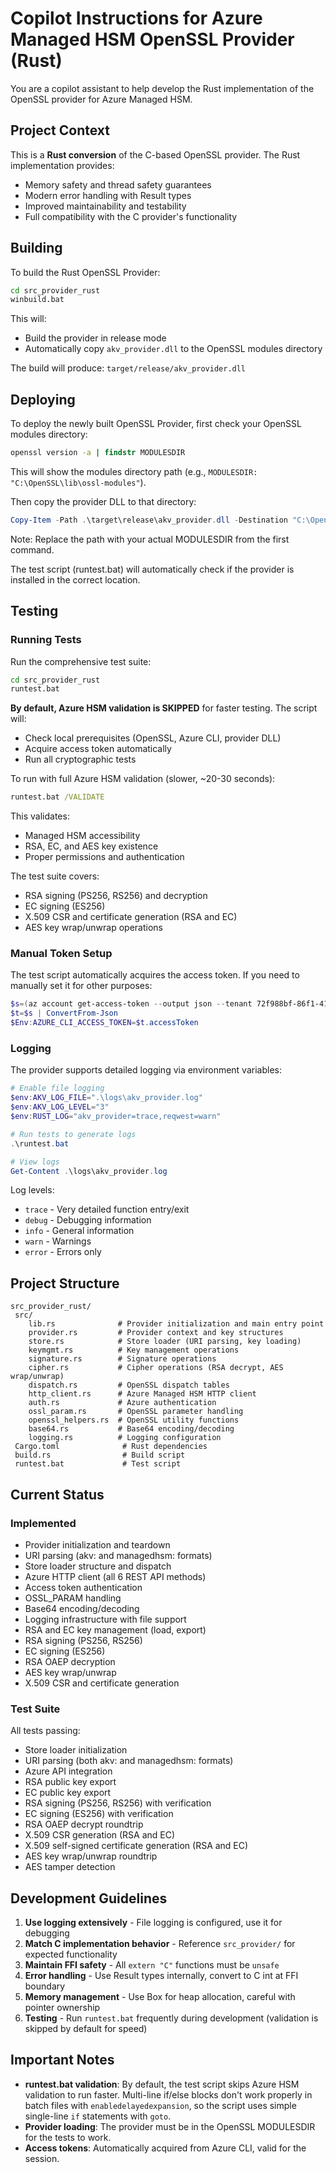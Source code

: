 ﻿# Copilot Instructions for Azure Managed HSM OpenSSL Provider (Rust)

You are a copilot assistant to help develop the Rust implementation of the OpenSSL provider for Azure Managed HSM.

## Project Context

This is a **Rust conversion** of the C-based OpenSSL provider. The Rust implementation provides:

- Memory safety and thread safety guarantees
- Modern error handling with Result types
- Improved maintainability and testability
- Full compatibility with the C provider's functionality

## Building

To build the Rust OpenSSL Provider:

```cmd
cd src_provider_rust
winbuild.bat
```

This will:
- Build the provider in release mode
- Automatically copy `akv_provider.dll` to the OpenSSL modules directory

The build will produce: `target/release/akv_provider.dll`

## Deploying

To deploy the newly built OpenSSL Provider, first check your OpenSSL modules directory:

```cmd
openssl version -a | findstr MODULESDIR
```

This will show the modules directory path (e.g., `MODULESDIR: "C:\OpenSSL\lib\ossl-modules"`).

Then copy the provider DLL to that directory:

```powershell
Copy-Item -Path .\target\release\akv_provider.dll -Destination "C:\OpenSSL\lib\ossl-modules\" -Force
```

Note: Replace the path with your actual MODULESDIR from the first command.

The test script (runtest.bat) will automatically check if the provider is installed in the correct location.

## Testing

### Running Tests

Run the comprehensive test suite:

```cmd
cd src_provider_rust
runtest.bat
```

**By default, Azure HSM validation is SKIPPED** for faster testing. The script will:
- Check local prerequisites (OpenSSL, Azure CLI, provider DLL)
- Acquire access token automatically
- Run all cryptographic tests

To run with full Azure HSM validation (slower, ~20-30 seconds):

```cmd
runtest.bat /VALIDATE
```

This validates:
- Managed HSM accessibility
- RSA, EC, and AES key existence
- Proper permissions and authentication

The test suite covers:
- RSA signing (PS256, RS256) and decryption
- EC signing (ES256)
- X.509 CSR and certificate generation (RSA and EC)
- AES key wrap/unwrap operations

### Manual Token Setup

The test script automatically acquires the access token. If you need to manually set it for other purposes:

```powershell
$s=(az account get-access-token --output json --tenant 72f988bf-86f1-41af-91ab-2d7cd011db47 --resource https://managedhsm.azure.net)
$t=$s | ConvertFrom-Json
$Env:AZURE_CLI_ACCESS_TOKEN=$t.accessToken
```

### Logging

The provider supports detailed logging via environment variables:

```powershell
# Enable file logging
$env:AKV_LOG_FILE=".\logs\akv_provider.log"
$env:AKV_LOG_LEVEL="3"
$env:RUST_LOG="akv_provider=trace,reqwest=warn"

# Run tests to generate logs
.\runtest.bat

# View logs
Get-Content .\logs\akv_provider.log
```

Log levels:
- `trace` - Very detailed function entry/exit
- `debug` - Debugging information
- `info` - General information
- `warn` - Warnings
- `error` - Errors only

## Project Structure

```
src_provider_rust/
 src/
    lib.rs              # Provider initialization and main entry point
    provider.rs         # Provider context and key structures
    store.rs            # Store loader (URI parsing, key loading)
    keymgmt.rs          # Key management operations
    signature.rs        # Signature operations
    cipher.rs           # Cipher operations (RSA decrypt, AES wrap/unwrap)
    dispatch.rs         # OpenSSL dispatch tables
    http_client.rs      # Azure Managed HSM HTTP client
    auth.rs             # Azure authentication
    ossl_param.rs       # OpenSSL parameter handling
    openssl_helpers.rs  # OpenSSL utility functions
    base64.rs           # Base64 encoding/decoding
    logging.rs          # Logging configuration
 Cargo.toml              # Rust dependencies
 build.rs                # Build script
 runtest.bat             # Test script
```

## Current Status

###  Implemented
- Provider initialization and teardown
- URI parsing (akv: and managedhsm: formats)
- Store loader structure and dispatch
- Azure HTTP client (all 6 REST API methods)
- Access token authentication
- OSSL_PARAM handling
- Base64 encoding/decoding
- Logging infrastructure with file support
- RSA and EC key management (load, export)
- RSA signing (PS256, RS256)
- EC signing (ES256)
- RSA OAEP decryption
- AES key wrap/unwrap
- X.509 CSR and certificate generation

###  Test Suite
All tests passing:
-  Store loader initialization
-  URI parsing (both akv: and managedhsm: formats)
-  Azure API integration
-  RSA public key export
-  EC public key export
-  RSA signing (PS256, RS256) with verification
-  EC signing (ES256) with verification
-  RSA OAEP decrypt roundtrip
-  X.509 CSR generation (RSA and EC)
-  X.509 self-signed certificate generation (RSA and EC)
-  AES key wrap/unwrap roundtrip
-  AES tamper detection

## Development Guidelines

1. **Use logging extensively** - File logging is configured, use it for debugging
2. **Match C implementation behavior** - Reference `src_provider/` for expected functionality
3. **Maintain FFI safety** - All `extern "C"` functions must be `unsafe`
4. **Error handling** - Use Result types internally, convert to C int at FFI boundary
5. **Memory management** - Use Box for heap allocation, careful with pointer ownership
6. **Testing** - Run `runtest.bat` frequently during development (validation is skipped by default for speed)

## Important Notes

- **runtest.bat validation**: By default, the test script skips Azure HSM validation to run faster. Multi-line if/else blocks don't work properly in batch files with `enabledelayedexpansion`, so the script uses simple single-line `if` statements with `goto`.
- **Provider loading**: The provider must be in the OpenSSL MODULESDIR for the tests to work.
- **Access tokens**: Automatically acquired from Azure CLI, valid for the session.
